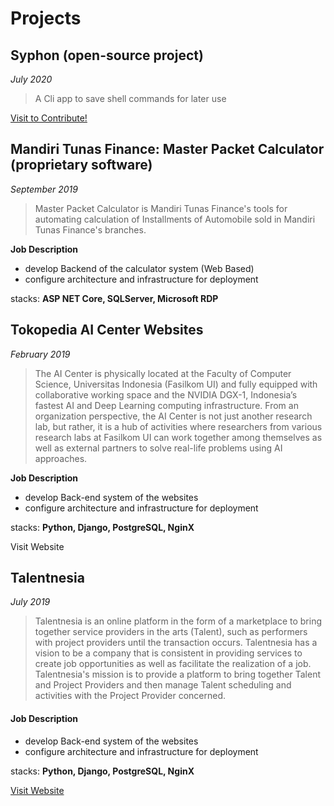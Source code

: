 # Projects

## Syphon (open-source project)

_July 2020_

> A Cli app to save shell commands for later use

[Visit to Contribute!](https://github.com/n0irx/syphon)

##

## Mandiri Tunas Finance: Master Packet Calculator (proprietary software)

_September 2019_

> Master Packet Calculator is Mandiri Tunas Finance's tools for automating calculation of Installments of Automobile sold in Mandiri Tunas Finance's branches.

**Job Description**

* develop Backend of the calculator system (Web Based)
* configure architecture and infrastructure for deployment

stacks: **ASP NET Core, SQLServer, Microsoft RDP**



## Tokopedia AI Center Websites

_February 2019_

> The AI Center is physically located at the Faculty of Computer Science, Universitas Indonesia (Fasilkom UI) and fully equipped with collaborative working space and the NVIDIA DGX-1, Indonesia’s fastest AI and Deep Learning computing infrastructure. From an organization perspective, the AI Center is not just another research lab, but rather, it is a hub of activities where researchers from various research labs at Fasilkom UI can work together among themselves as well as external partners to solve real-life problems using AI approaches.

**Job Description**

* develop Back-end system of the websites
* configure architecture and infrastructure for deployment

stacks: **Python, Django, PostgreSQL, NginX**

Visit Website

####

## Talentnesia

_July 2019_

> Talentnesia is an online platform in the form of a marketplace to bring together service providers in the arts (Talent), such as performers with project providers until the transaction occurs. Talentnesia has a vision to be a company that is consistent in providing services to create job opportunities as well as facilitate the realization of a job. Talentnesia's mission is to provide a platform to bring together Talent and Project Providers and then manage Talent scheduling and activities with the Project Provider concerned.

#### Job Description

* develop Back-end system of the websites
* configure architecture and infrastructure for deployment

stacks: **Python, Django, PostgreSQL, NginX**

[Visit Website](https://talentnesia.com/)
